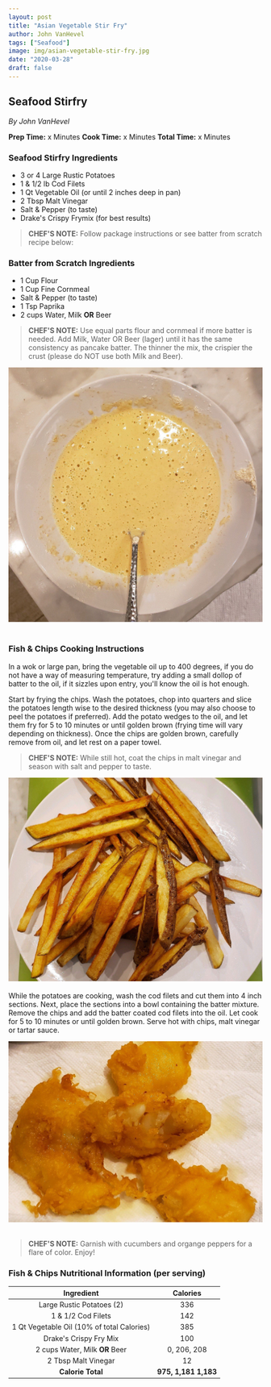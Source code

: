 ```yaml
---
layout: post
title: "Asian Vegetable Stir Fry"
author: John VanHevel
tags: ["Seafood"]
image: img/asian-vegetable-stir-fry.jpg
date: "2020-03-28"
draft: false
---
```


##  Seafood Stirfry ##

_By John VanHevel_

**Prep Time:** x Minutes
**Cook Time:** x Minutes
**Total Time:** x Minutes

### Seafood Stirfry Ingredients ###

- 3 or 4 Large Rustic Potatoes
- 1 & 1/2 lb Cod Filets
- 1 Qt Vegetable Oil (or until 2 inches deep in pan)
- 2 Tbsp Malt Vinegar
- Salt & Pepper (to taste)
- Drake's Crispy Frymix (for best results)

> **CHEF'S NOTE:** Follow package instructions or see batter from scratch recipe below:

### Batter from Scratch Ingredients ###

- 1 Cup Flour
- 1 Cup Fine Cornmeal
- Salt & Pepper (to taste)
- 1 Tsp Paprika
- 2 cups Water, Milk **OR** Beer

> **CHEF'S NOTE:** Use equal parts flour and cornmeal if more batter is needed. Add Milk, Water OR Beer (lager) until it has the same consistency as pancake batter.  The thinner the mix, the crispier the crust (please do NOT use both Milk and Beer).

![pancake batter consistency for fish and chips](img/drakes-batter-mixture.jpg)
<br></br>
### Fish & Chips Cooking Instructions ###

In a wok or large pan, bring the vegetable oil up to 400 degrees, if you do not have a way of measuring temperature, try adding a small dollop of batter to the oil, if it sizzles upon entry, you'll know the oil is hot enough.

Start by frying the chips. Wash the potatoes, chop into quarters and slice the potatoes length wise to the desired thickness (you may also choose to peel the potatoes if preferred). Add the potato wedges to the oil, and let them fry for 5 to 10 minutes or until golden brown (frying time will vary depending on thickness). Once the chips are golden brown, carefully remove from oil, and let rest on a paper towel.

> **CHEF'S NOTE:** While still hot, coat the chips in malt vinegar and season with salt and pepper to taste.

![chips removed from oil and coated in malt vinegar](img/chips-removed-from-oil.jpg)
<br></br>
While the potatoes are cooking, wash the cod filets and cut them into 4 inch sections. Next, place the sections into a bowl containing the batter mixture. Remove the chips and add the batter coated cod filets into the oil. Let cook for 5 to 10 minutes or until golden brown. Serve hot with chips, malt vinegar or tartar sauce.

![crispy brown cod from the fryer](img/crispy-brown-cod.jpg)
<br></br>
> **CHEF'S NOTE:** Garnish with cucumbers and organge peppers for a flare of color. Enjoy!

### Fish & Chips Nutritional Information (per serving) ###

| Ingredient | Calories |
| :------------: | :------------: |
| Large Rustic Potatoes (2)     | 336     |
| 1 & 1/2 Cod Filets     | 142     |
| 1 Qt Vegetable Oil (10% of total Calories)    | 385     |
| Drake's Crispy Fry Mix    | 100    |
| 2 cups Water, Milk **OR** Beer    | 0, 206, 208     |
| 2 Tbsp Malt Vinegar    | 12     |
| **Calorie Total**  | **975, 1,181 1,183**     |
<script type="application/ld+json">
{
  "@context": "http://schema.org",
  "@type": "Recipe",
  "author": "John VanHevel",
  "cookTime": "PT30M",
  "datePublished": "2019-11-30",
  "description": "This classic fish and chips recipe from my dad.",
  "image": "/static/85dad5f1d58ebd63eb03269a0a69e739/95566/fish-and-chip-recipe.jpg",
  "recipeIngredient": [
    "3 or 4 large rustic potatoes",
    "1 & 1/2 cod filet",
    "1 qt vegetable oil",
    "2 tbsp malt vinegar",
    "Drake's Cripsy Frymix",
    "salt",
    "pepper"
  ],
  "name": "John's World Famous Fish & Chips",
  "nutrition": {
    "@type": "NutritionInformation",
    "calories": "1,183 calories"
  },
  "prepTime": "PT10M",
  "recipeInstructions": "Start by frying the chips. Wash the potatoes, chop into quarters and slice the potatoes length wise to the desired thickness. Add the potato wedges to the oil, and let them fry for 5 to 10 minutes or until golden brown. Once the chips are golden brown, carefully remove from oil, and let rest on a paper towel. While the potatoes are cooking, wash the cod filets and cut them into 4 inch sections. Next, place the sections into a bowl containing the batter mixture. Remove the chips and add the batter coated cod filets into the oil. Let cook for 5 to 10 minutes or until golden brown. Serve hot with chips, malt vinegar or tartar sauce.",
  "recipeYield": "2 servings of fish and chips"
}
</script>